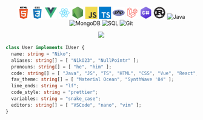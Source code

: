 <p align="center">
  <img alt="HTML5" height="32px" src="https://raw.githubusercontent.com/github/explore/80688e429a7d4ef2fca1e82350fe8e3517d3494d/topics/html/html.png" />
  <img alt="CSS3" height="32px" src="https://raw.githubusercontent.com/github/explore/80688e429a7d4ef2fca1e82350fe8e3517d3494d/topics/css/css.png" />
  <img alt="Vue" height="32px" src="https://raw.githubusercontent.com/github/explore/80688e429a7d4ef2fca1e82350fe8e3517d3494d/topics/vue/vue.png" />
  <img alt="React" height="32px" src="https://raw.githubusercontent.com/github/explore/80688e429a7d4ef2fca1e82350fe8e3517d3494d/topics/react/react.png" />
  <img alt="Node.js" height="32px" src="https://raw.githubusercontent.com/github/explore/80688e429a7d4ef2fca1e82350fe8e3517d3494d/topics/nodejs/nodejs.png" />
  <img alt="Javascript" height="32px" src="https://raw.githubusercontent.com/github/explore/80688e429a7d4ef2fca1e82350fe8e3517d3494d/topics/javascript/javascript.png" />
  <img alt="Typescript" height="32px" src="https://raw.githubusercontent.com/github/explore/80688e429a7d4ef2fca1e82350fe8e3517d3494d/topics/typescript/typescript.png" />
  <img alt="Javascript" height="32px" src="https://raw.githubusercontent.com/github/explore/80688e429a7d4ef2fca1e82350fe8e3517d3494d/topics/php/php.png" />
  <img alt="Typescript" height="32px" src="https://raw.githubusercontent.com/github/explore/80688e429a7d4ef2fca1e82350fe8e3517d3494d/topics/laravel/laravel.png" />
  <img alt="CSharp" height="32px" src="https://raw.githubusercontent.com/github/explore/80688e429a7d4ef2fca1e82350fe8e3517d3494d/topics/csharp/csharp.png" />
  <img alt="Rust" height="32px" src="https://raw.githubusercontent.com/github/explore/80688e429a7d4ef2fca1e82350fe8e3517d3494d/topics/rust/rust.png" />
  <img alt="Java" height="32px" src="https://seeklogo.com/images/J/java-logo-7F8B35BAB3-seeklogo.com.png" />
  <img alt="MongoDB" height="32px" src="https://www.servernoobs.com/wp-content/uploads/2016/01/mongodb-logo-1.png" />
  <img alt="SQL" height="32px" src="https://bobpusateri.blob.core.windows.net/bcn/2020/04/Azure_SQL_DB.png" />
  <img alt="Git" height="32px" src="https://git-scm.com/images/logos/downloads/Git-Icon-1788C.png" />
  <br />
</p>
<p align="center">
  <a href="https://github.com/anuraghazra/github-readme-stats">
    <img src="https://github-readme-stats.vercel.app/api/top-langs/?username=N1kO23&show_icons=true&include_all_commits=true&hide_border=true&count_private=true&theme=radical&bg_color=00000000&layout=compact&card_width=250&text_color=0969da">
  </a>
</p>

```ts
class User implements IUser {
  name: string = "Niko";
  aliases: string[] = [ "N1kO23", "NullPointr" ];
  pronouns: string[] = [ "he", "him" ];
  code: string[] = [ "Java", "JS", "TS", "HTML", "CSS", "Vue", "React", "PHP", "Laravel", "Rust", "CSharp", "C" ];
  fav_theme: string[] = [ "Material Ocean", "SynthWave '84" ];
  line_ends: string = "lf";
  code_style: string = "prettier";
  variables: string = "snake_case";
  editors: string[] = [ "VSCode", "nano", "vim" ];
}
```
